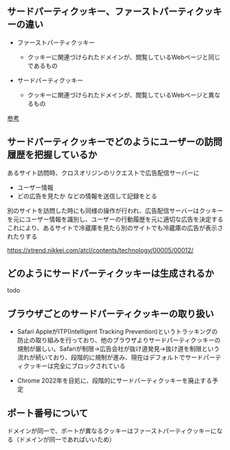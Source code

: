 ## サードパーティクッキー、ファーストパーティクッキーの違い

- ファーストパーティクッキー
  - クッキーに関連づけられたドメインが、閲覧しているWebページと同じであるもの

- サードパーティクッキー
  - クッキーに関連づけられたドメインが、閲覧しているWebページと異なるもの

[参考](https://developer.mozilla.org/ja/docs/Web/HTTP/Cookies#third-party_cookies)
## サードパーティクッキーでどのようにユーザーの訪問履歴を把握しているか

あるサイト訪問時、クロスオリジンのリクエストで広告配信サーバーに
- ユーザー情報
- どの広告を見たか
などの情報を送信して記録をとる

別のサイトを訪問した時にも同様の操作が行われ、広告配信サーバーはクッキーを元にユーザー情報を識別し、ユーザーの行動履歴を元に適切な広告を決定する
これにより、あるサイトで冷蔵庫を見たら別のサイトでも冷蔵庫の広告が表示されたりする

https://xtrend.nikkei.com/atcl/contents/technology/00005/00012/

## どのようにサードパーティクッキーは生成されるか

todo

## ブラウザごとのサードパーティクッキーの取り扱い
- Safari
AppleがITP(Intelligent Tracking Prevention)というトラッキングの防止の取り組みを行っており、他のブラウザよりサードパーティクッキーの規制が厳しい。Safariが制限→広告会社が抜け道発見→抜け道を制限という流れが続いており、段階的に規制が進み、現在はデフォルトでサードパーティクッキーは完全にブロックされている

- Chrome
2022年を目処に、段階的にサードパーティクッキーを廃止する予定

## ポート番号について

ドメインが同一で、ポートが異なるクッキーはファーストパーティクッキーになる（ドメインが同一であればいいため）
